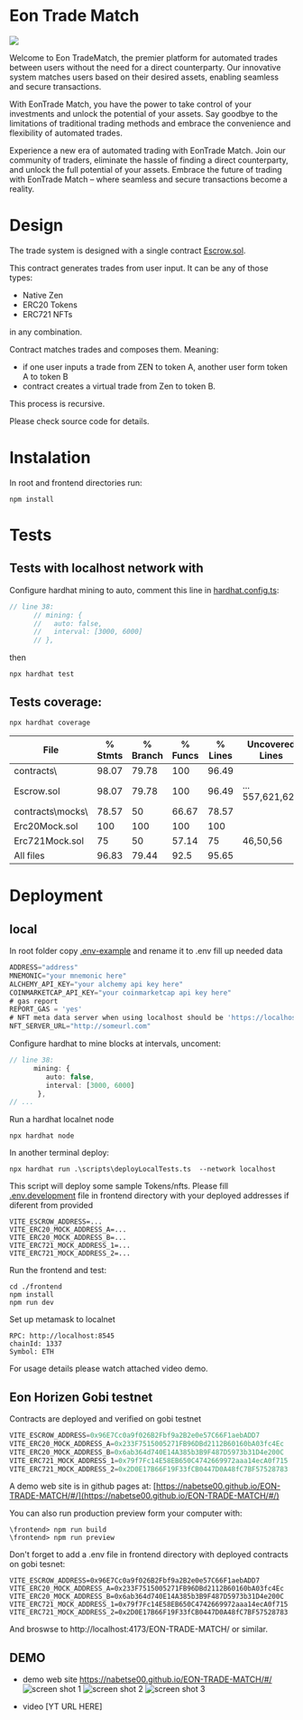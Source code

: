 # Eon Trade Match
![](./frontend/public/logo.png)

Welcome to Eon TradeMatch, the premier platform for automated trades between users without the need for a direct counterparty. Our innovative system matches users based on their desired assets, enabling seamless and secure transactions.

With EonTrade Match, you have the power to take control of your investments and unlock the potential of your assets. Say goodbye to the limitations of traditional trading methods and embrace the convenience and flexibility of automated trades.

Experience a new era of automated trading with EonTrade Match. Join our community of traders, eliminate the hassle of finding a direct counterparty, and unlock the full potential of your assets. Embrace the future of trading with EonTrade Match – where seamless and secure transactions become a reality.

# Design

The trade system is designed with a single contract [Escrow.sol](./contracts/Escrow.sol).

This contract generates trades from user input.
It can be any of those types:

- Native Zen 
- ERC20 Tokens
- ERC721 NFTs

in any combination.

Contract matches trades and composes them. 
Meaning:
- if one user inputs a trade from ZEN to token A, another user form token A to token B
- contract creates a virtual trade from Zen to token B.

This process is recursive.

Please check source code for details.

# Instalation

In root and frontend directories run:
```console
npm install 
```

# Tests 

## Tests with localhost network with
Configure hardhat mining to auto, comment this line in [hardhat.config.ts](./hardhat.config.ts):
```ts
// line 38:
      // mining: {
      //   auto: false,
      //   interval: [3000, 6000]
      // },
```
then
```console
npx hardhat test
```

## Tests coverage:
```console
npx hardhat coverage
```

File              |  % Stmts | % Branch |  % Funcs |  % Lines |Uncovered Lines |
------------------|----------|----------|----------|----------|----------------|
 contracts\       |    98.07 |    79.78 |      100 |    96.49 |                |
  Escrow.sol      |    98.07 |    79.78 |      100 |    96.49 |... 557,621,622 |
 contracts\mocks\ |    78.57 |       50 |    66.67 |    78.57 |                |
  Erc20Mock.sol   |      100 |      100 |      100 |      100 |                |
  Erc721Mock.sol  |       75 |       50 |    57.14 |       75 |       46,50,56 |
All files         |    96.83 |    79.44 |     92.5 |    95.65 |                |


# Deployment

## local

In root folder copy [.env-example](.env-example) and rename it to .env
fill up needed data
```ts
ADDRESS="address"
MNEMONIC="your mnemonic here"
ALCHEMY_API_KEY="your alchemy api key here"
COINMARKETCAP_API_KEY="your coinmarketcap api key here"
# gas report 
REPORT_GAS = 'yes'
# NFT meta data server when using localhost should be 'https://localhost:port'
NFT_SERVER_URL="http://someurl.com"
```

Configure hardhat to mine blocks at intervals, uncoment:
```ts
// line 38:
      mining: {
         auto: false,
         interval: [3000, 6000]
       },
// ...
```

Run a hardhat localnet node 

```console
npx hardhat node
```

In another terminal deploy:
```console
npx hardhat run .\scripts\deployLocalTests.ts  --network localhost
```

This script will deploy some sample Tokens/nfts. Please fill 
[.env.development](frontend/.env.development) file in frontend directory
with your deployed addresses if diferent from provided
```
VITE_ESCROW_ADDRESS=...
VITE_ERC20_MOCK_ADDRESS_A=...
VITE_ERC20_MOCK_ADDRESS_B=...
VITE_ERC721_MOCK_ADDRESS_1=...
VITE_ERC721_MOCK_ADDRESS_2=...
```
Run the frontend and test:
```console
cd ./frontend
npm install
npm run dev 
```

Set up metamask to localnet
```
RPC: http://localhost:8545
chainId: 1337
Symbol: ETH
```

For usage details please watch attached video demo.

## Eon Horizen Gobi testnet

Contracts are deployed and verified on gobi testnet
```ts
VITE_ESCROW_ADDRESS=0x96E7Cc0a9f026B2Fbf9a2B2e0e57C66F1aebADD7
VITE_ERC20_MOCK_ADDRESS_A=0x233F7515005271FB96DBd2112B60160bA03fc4Ec
VITE_ERC20_MOCK_ADDRESS_B=0x6ab364d740E14A385b3B9F487D5973b31D4e200C
VITE_ERC721_MOCK_ADDRESS_1=0x79f7Fc14E58EB650C4742669972aaa14ecA0f715
VITE_ERC721_MOCK_ADDRESS_2=0x2D0E17B66F19F33fCB0447D0A48fC7BF57528783 
```

A demo web site is in github pages at:
[https://nabetse00.github.io/EON-TRADE-MATCH/#/](https://nabetse00.github.io/EON-TRADE-MATCH/#/)

You can also run production preview form your computer with:

```console
\frontend> npm run build
\frontend> npm run preview
```

Don't forget to add a .env file in frontend directory with deployed contracts on gobi tesnet:
```env
VITE_ESCROW_ADDRESS=0x96E7Cc0a9f026B2Fbf9a2B2e0e57C66F1aebADD7
VITE_ERC20_MOCK_ADDRESS_A=0x233F7515005271FB96DBd2112B60160bA03fc4Ec
VITE_ERC20_MOCK_ADDRESS_B=0x6ab364d740E14A385b3B9F487D5973b31D4e200C
VITE_ERC721_MOCK_ADDRESS_1=0x79f7Fc14E58EB650C4742669972aaa14ecA0f715
VITE_ERC721_MOCK_ADDRESS_2=0x2D0E17B66F19F33fCB0447D0A48fC7BF57528783 
```
And broswse to http://localhost:4173/EON-TRADE-MATCH/ or similar.


## DEMO

- demo web site
https://nabetse00.github.io/EON-TRADE-MATCH/#/
![screen shot 1](./images/screen1.png)
![screen shot 2](./images/screen2.png)
![screen shot 3](./images/screen3.png)

- video 
[YT URL HERE]




